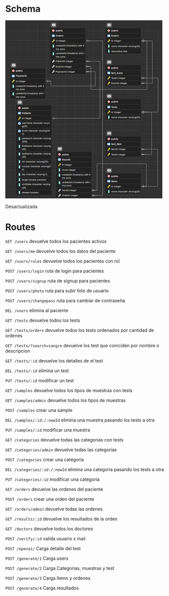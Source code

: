 # Schema

![Database](schemas/database.png)

Desactualizada

# Routes

``` GET /users ``` devuelve todos los pacientes activos

``` GET /users/me ``` devuelve todos los datos del paciente

``` GET /users/roles ``` devuelve todos los pacientes con rol

``` POST /users/login ``` ruta de login para pacientes

``` POST /users/signup ``` ruta de signup para pacientes

``` POST /users/photo ``` ruta para subir foto de usuario

``` POST /users/changepass ``` ruta para cambiar de contraseña

``` DEL /users ``` elimina al paciente

``` GET /tests ``` devuelve todos los tests

``` GET /tests/orders ``` devuelve todos los tests ordenados por cantidad de ordenes

``` GET /tests/?search=sangre ``` devuelve los test que coinciden por nombre o descripcion

``` GET /tests/:id ``` devuelve los detalles de el test

``` DEL /tests/:id ``` elimina un test

``` PUT /tests/:id ``` modificar un test

``` GET /samples ``` devuelve todos los tipos de muestras con tests

``` GET /samples/admin ``` devuelve todos los tipos de muestras

``` POST /samples ``` crear una sample

``` DEL /samples/:id:/:newId ``` elimina una muestra pasando los tests a otra

``` PUT /samples/:id ``` modificar una muestra

``` GET /categories ``` devuelve todas las categorias con tests

``` GET /categories/admin ``` devuelve todas las categorias

``` POST /categories ``` crear una categoria

``` DEL /categories/:id:/:newId ``` elimina una categoria pasando los tests a otra

``` PUT /categories/:id ``` modificar una categoria

``` GET /orders ``` devuelve las ordenes del paciente

``` POST /orders ``` crear una orden del paciente

``` GET /orders/admin ``` devuelve todas las ordenes

``` GET /results/:id ``` devuelve los resultados de la orden

``` GET /doctors ``` devuelve todos los doctores

``` POST /verify/:id ``` valida usuario x mail

``` POST /openai/ ``` Carga detalle del test

``` POST /generate/1 ``` Carga users

``` POST /generate/2 ``` Carga Categorias, muestras y test

``` POST /generate/3 ``` Carga Items y ordenes

``` POST /generate/4 ``` Carga resultados





